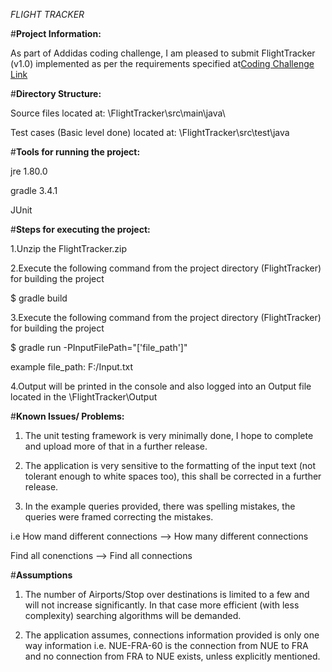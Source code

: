 *FLIGHT TRACKER*

#**Project Information:**

As part of Addidas coding challenge, I am pleased to submit FlightTracker (v1.0) implemented as per the requirements specified at[Coding Challenge Link](https://bitbucket.org/adigsd/backend-flitetrakr)

#**Directory Structure:**

Source files located at: \FlightTracker\src\main\java\

Test cases (Basic level done) located at: \FlightTracker\src\test\java

#**Tools for running the project:**

jre 1.80.0

gradle 3.4.1

JUnit


#**Steps for executing the project:**

1.Unzip the FlightTracker.zip

2.Execute the following command from the project directory (FlightTracker) for building the project

$ gradle build
 
3.Execute the following command from the project directory (FlightTracker) for building the project

$ gradle run -PInputFilePath="['file_path']"

example file_path: F:/Input.txt

4.Output will be printed in the console and also logged into an Output file located in the \FlightTracker\Output

#**Known Issues/ Problems:**

1. The unit testing framework is very minimally done, I hope to complete and upload more of that in a further release.

2. The application is very sensitive to the formatting of the input text (not tolerant enough to white spaces too), this shall be corrected in a further release.

3. In the example queries provided, there was spelling mistakes, the queries were framed correcting the mistakes. 

i.e How mand different connections --> How many different connections

Find all conenctions --> Find all connections

#**Assumptions**

1. The number of Airports/Stop over destinations is limited to a few and will not increase significantly. In that case more efficient (with less complexity) searching algorithms will be demanded.

2. The application assumes, connections information provided is only one way information i.e. NUE-FRA-60 is the connection from NUE to FRA and no connection from FRA to NUE exists, unless explicitly mentioned.
